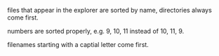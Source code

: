 files that appear in the explorer are sorted by name, directories always come first.

numbers are sorted properly, e.g. 9, 10, 11 instead of 10, 11, 9.

filenames starting with a captial letter come first.
